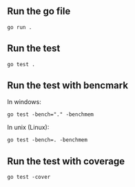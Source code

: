 ## Run the go file
```
go run .
```

## Run the test
```
go test .
```

## Run the test with bencmark

In windows:
```
go test -bench="." -benchmem
```

In unix (Linux):
```
go test -bench=. -benchmem
```

## Run the test with coverage
```
go test -cover
```